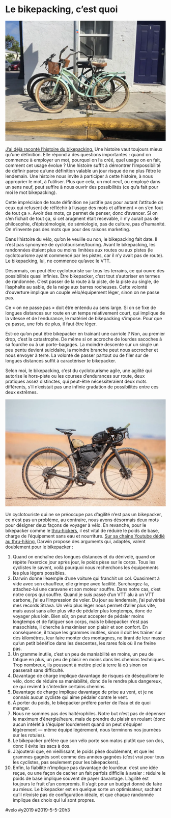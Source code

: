 # Le bikepacking, c’est quoi

![Vélos à Key West](_i/IMG_4561.webp)

[J’ai déjà raconté l’histoire du bikepacking.](../4/une-breve-histoire-du-bikepacking.md) Une histoire vaut toujours mieux qu’une définition. Elle répond à des questions importantes : quand on commence à employer un mot, pourquoi on l’a créé, quel usage on en fait, comment cet usage évolue ? Une histoire suffit à démontrer l’impossibilité de définir parce qu’une définition valable un jour risque de ne plus l’être le lendemain. Une histoire nous invite à participer à cette histoire, à nous approprier le mot, à l’utiliser. Plus que cela, un mot neuf, ou employé dans un sens neuf, peut suffire à nous ouvrir des possibilités (ce qu’a fait pour moi le mot bikepacking).

Cette imprécision de toute définition ne justifie pas pour autant l’attitude de ceux qui refusent de réfléchir à l’usage des mots et affirment « on s’en fout de tout ça ». Avoir des mots, ça permet de penser, donc d’avancer. Si on s’en fichait de tout ça, si cet arugment était recevable, il n’y aurait pas de philosophie, d’épistémologie, de sémiologie, pas de culture, pas d’humanité. On n’invente pas des mots que pour des raisons marketing.

Dans l’histoire du vélo, qu’on le veuille ou non, le bikepacking fait date. Il n’est pas synonyme de cyclotourisme/touring. Avant le bikepacking, les randonnées étaient plus ou moins limitées aux routes ou aux pistes (le cyclotourisme ayant commencé par les pistes, car il n’y avait pas de route). Le bikepacking, lui, ne commence qu’avec le VTT.

Désormais, on peut être cyclotouriste sur tous les terrains, ce qui ouvre des possibilités quasi infinies. Être bikepacker, c’est tout s’autoriser en termes de randonnée. C’est passer de la route à la piste, de la piste au single, de l’asphalte au sable, de la neige aux barres rocheuses. Cette volonté d’ouverture implique un couple vélo/équipement léger, sinon on ne passe pas.

Ce « on ne passe pas » doit être entendu au sens large. Si on se fixe de longues distances sur route en un temps relativement court, qui implique de la vitesse et de l’endurance, le matériel de bikepacking s’impose. Pour que ça passe, une fois de plus, il faut être léger.

Est-ce qu’on peut être bikepacker en traînant une carriole ? Non, au premier drop, c’est la catastrophe. De même si on accroche de lourdes sacoches à sa fourche ou à un porte-bagages. La moindre descente sur un single un peu pentu devient suicidaire, la moindre branche peut nous accrocher et nous envoyer à terre. La volonté de passer partout ou de filer sur de longues distances suffit à caractériser le bikepacker.

Selon moi, le bikepacking, c’est du cyclotourisme agile, une agilité qui autorise le hors-piste ou les courses d’endurances sur route, deux pratiques assez distinctes, qui peut-être nécessiteraient deux mots différents, s’il n’existait pas une infinie gradation de possibilités entre ces deux extrêmes.

![Le Diverge de Sarah Swallows, exemple d’agilité (source The Radavist)](_i/Sarah-Swallows-S-Works-Diverge.webp)

Un cyclotouriste qui ne se préoccupe pas d’agilité n’est pas un bikepacker, ce n’est pas un problème, au contraire, nous avons désormais deux mots pour désigner deux façons de voyager à vélo. En revanche, pour le bikepacker comme le [thru-hickers](https://en.wikipedia.org/wiki/Thru-hiking), il est vital de réduire le poids de base, charge de l’équipement sans eau et nourriture. [Sur sa chaîne Youtube dédié au thru-hiking](https://www.youtube.com/watch?v=6iGIfJjv_Pk), Darwin propose des arguments qui, adaptés, valent doublement pour le bikepacker :

1. Quand on enchaîne des longues distances et du dénivelé, quand on répète l’exercice jour après jour, le poids pèse sur le corps. Tous les cyclistes le savent, voilà pourquoi nous recherchons les équipements les plus légers possibles.
2. Darwin donne l’exemple d’une voiture qui franchit un col. Quasiment à vide avec son chauffeur, elle grimpe avec facilité. Surchargez-la, attachez-lui une caravane et son moteur souffre. Dans notre cas, c’est notre corps qui souffre. Quand je suis passé d’un VTT alu à un VTT carbone, j’ai eu l’impression de voler. Du jour au lendemain, j’ai pulvérisé mes records Strava. Un vélo plus léger nous permet d’aller plus vite, mais aussi sans aller plus vite de pédaler plus longtemps, donc de voyager plus loin. Bien sûr, on peut accepter de pédaler moins longtemps et de fatiguer son corps, mais le bikepacker n’est pas masochiste, il cherche à maximiser son plaisir et son confort. En conséquence, il traque les grammes inutiles, sinon il doit les traîner sur des kilomètres, leur faire monter des montagnes, ne tirant de leur masse qu’un petit bénéfice dans les descentes, les rares fois où il ne freine pas.
3. Un gramme inutile, c’est un peu de maniabilité en moins, un peu de fatigue en plus, un peu de plaisir en moins dans les chemins techniques. Trop nombreux, ils poussent à mettre pied à terre là où sinon on passerait sans difficulté.
4. Davantage de charge implique davantage de risques de déséquilibrer le vélo, donc de réduire sa maniabilité, donc de le rendre plus dangereux, ce qui revient à s’interdire certains chemins.
5. Davantage de charge implique davantage de prise au vent, et je ne connais aucun cycliste qui aime pédaler contre le vent.
6. À porter du poids, le bikepacker préfère porter de l’eau et de quoi manger.
7. Nous ne sommes pas des haltérophiles. Notre but n’est pas de dépenser le maximum d’énergie/heure, mais de prendre du plaisir en roulant (donc aucun intérêt à s’équiper lourdement quand on peut s’équiper légèrement — même équipé légèrement, nous terminons nos journées sur les rotules).
8. Le bikepacker préfère que son vélo porte son matos plutôt que son dos, donc il évite les sacs à dos.
9. J’ajouterai que, en vieillissant, le poids pèse doublement, et que les grammes gagnés sont comme des années gagnées (c’est vrai pour tous les cyclistes, pas seulement pour les bikepackers).
10. Enfin, la fiabilité n’implique pas davantage de lourdeur. c’est une idée reçue, ou une façon de cacher un fait parfois difficile à avaler : réduire le poids de base implique souvent de payer davantage. L’agilité est toujours le fruit d’un compromis. Il s’agit pour un budget donné de faire au mieux. Le bikepacker est en quelque sorte un optimisateur, sachant qu’il n’existe pas de configuration idéale, et que chaque randonnée implique des choix qui lui sont propres.


#velo #y2019 #2019-5-5-20h3
